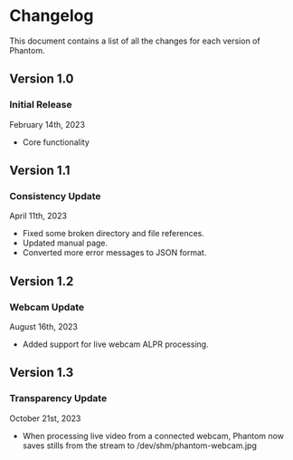 # Changelog

This document contains a list of all the changes for each version of Phantom.


## Version 1.0

### Initial Release

February 14th, 2023

- Core functionality


## Version 1.1

### Consistency Update

April 11th, 2023

- Fixed some broken directory and file references.
- Updated manual page.
- Converted more error messages to JSON format.


## Version 1.2

### Webcam Update

August 16th, 2023

- Added support for live webcam ALPR processing.


## Version 1.3

### Transparency Update

October 21st, 2023

- When processing live video from a connected webcam, Phantom now saves stills from the stream to /dev/shm/phantom-webcam.jpg
